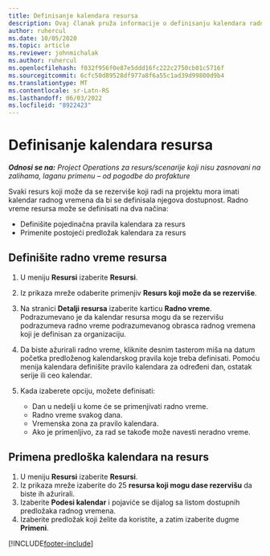 ```yaml
---
title: Definisanje kalendara resursa
description: Ovaj članak pruža informacije o definisanju kalendara radnog sata za resurse u operacijama projekta.
author: ruhercul
ms.date: 10/05/2020
ms.topic: article
ms.reviewer: johnmichalak
ms.author: ruhercul
ms.openlocfilehash: f032f956f0e87e5ddd16fc222c2750cb01c5716f
ms.sourcegitcommit: 6cfc50d89528df977a8f6a55c1ad39d99800d9b4
ms.translationtype: MT
ms.contentlocale: sr-Latn-RS
ms.lasthandoff: 06/03/2022
ms.locfileid: "8922423"
---
```

# <a name="define-resource-calendars"></a>Definisanje kalendara resursa

_**Odnosi se na:** Project Operations za resurs/scenarije koji nisu zasnovani na zalihama, laganu primenu – od pogodbe do profakture_

Svaki resurs koji može da se rezerviše koji radi na projektu mora imati kalendar radnog vremena da bi se definisala njegova dostupnost. Radno vreme resursa može se definisati na dva načina: 

   - Definišite pojedinačna pravila kalendara za resurs
   - Primenite postojeći predložak kalendara za resurs

## <a name="define-a-resources-working-hours"></a>Definišite radno vreme resursa

1. U meniju **Resursi** izaberite **Resursi**.
2. Iz prikaza mreže odaberite primenjiv **Resurs koji može da se rezerviše**.
3. Na stranici **Detalji resursa** izaberite karticu **Radno vreme**. Podrazumevano je da kalendar resursa mogu da se rezervišu podrazumeva radno vreme podrazumevanog obrasca radnog vremena koji je definisan za organizaciju.
4. Da biste ažurirali radno vreme, kliknite desnim tasterom miša na datum početka predloženog kalendarskog pravila koje treba definisati. Pomoću menija kalendara definišite pravilo kalendara za određeni dan, ostatak serije ili ceo kalendar.
5. Kada izaberete opciju, možete definisati:

    - Dan u nedelji u kome će se primenjivati radno vreme.
    - Radno vreme svakog dana.
    - Vremenska zona za pravilo kalendara.
    - Ako je primenljivo, za rad se takođe može navesti neradno vreme.

## <a name="applying-a-calendar-template-to-a-resource"></a>Primena predloška kalendara na resurs

1. U meniju **Resursi** izaberite **Resursi**.
2. Iz prikaza mreže izaberite do 25 **resursa koji mogu dase rezervišu** da biste ih ažurirali.
3. Izaberite **Podesi kalendar** i pojaviće se dijalog sa listom dostupnih predložaka radnog vremena.
4. Izaberite predložak koji želite da koristite, a zatim izaberite dugme **Primeni**.


[!INCLUDE[footer-include](../includes/footer-banner.md)]